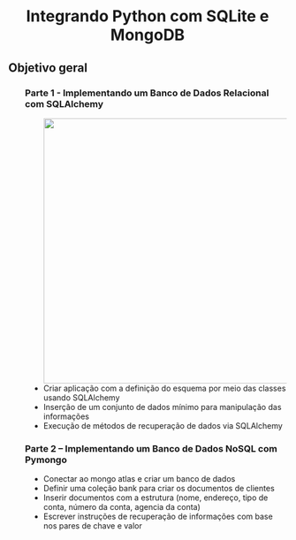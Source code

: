 <h1 style="text-align:center;">
Integrando Python com SQLite e MongoDB</h1>
<h2>Objetivo geral</h2>

<h3 style="margin-left:30px"> Parte 1 - Implementando um Banco de Dados Relacional com SQLAlchemy</h3>       
<ul style="margin-left: 40px">
    <image src="modelo.png" width=480>
    <li>Criar aplicação com a definição do esquema por meio das classes usando SQLAlchemy</li>
    <li>Inserção de um conjunto de dados mínimo para manipulação das informações</li>
    <li>Execução de métodos de recuperação de dados via SQLAlchemy</li>
</ul>

<h3 style="margin-left:30px"> Parte  2 – Implementando um Banco de Dados NoSQL com Pymongo</h3>       
<ul style="margin-left: 40px">
    <li>Conectar ao mongo atlas e criar um banco de dados</li>
    <li>Definir uma coleção bank para criar os documentos de clientes</li>
    <li>
        Inserir documentos com a estrutura (nome, endereço, tipo de conta, número da conta,
        agencia da conta)
    </li>
    <li>Escrever instruções de recuperação de informações com base nos pares de chave e valor</li>
</ul>